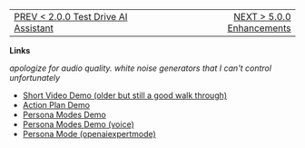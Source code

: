<TABLE width="100%"><TR><TD align="left"><a href="‐-2.0.0-Test-Drive-AI-Assistant.md">PREV < 2.0.0 Test Drive AI Assistant</a></TD><TD align="right"><a href="‐-5.0.0-Enhancements.md">NEXT > 5.0.0 Enhancements</a></TD></TR></TABLE>

**Links**

_apologize for audio quality. white noise generators that I can't control unfortunately_

- [Short Video Demo (older but still a good walk through)](https://drive.google.com/file/d/10l9scfqsa1pOdL_T76dOz_NmJxbZpfbo/view?usp=drive_link)
- [Action Plan Demo](https://drive.google.com/file/d/14wF28FchBIZ2Zv0MxqtR8SeMTxDVN9xO/view?usp=drivesdk)
- [Persona Modes Demo](https://drive.google.com/file/d/16HeQbRiosXgMYS-IWsY61wGY4P2agRpa/view?usp=drivesdk)
- [Persona Modes Demo (voice)](https://drive.google.com/file/d/16iCYhNdDLBr6q0oQXlKmlOy3WeIy9lvX/view?usp=drivesdk)
- [Persona Mode (openaiexpertmode)](https://drive.google.com/file/d/1XV74mRdr1PSStmd2goWhztXouO2STJpJ/view?usp=drivesdk)

